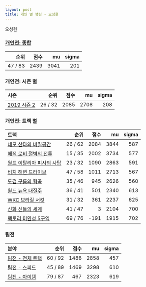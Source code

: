 ```yaml
---
layout: post
title: 개인 별 랭킹 - 오성현
---
```


오성현

### [개인전: 종합](../singles-full)

| 순위 | 점수 | mu | sigma |
|---:|---:|---:|---:|
| 47 / 83 | 2439 | 3041 | 201 |

### 개인전: 시즌 별

| 시즌 | 순위 | 점수 | mu | sigma |
|:---|---:|---:|---:|---:|
| [2019 시즌 2](../s2019_2) | 26 / 32 | 2085 | 2708 | 208 |

### 개인전: 트랙 별

| 트랙 | 순위 | 점수 | mu | sigma |
|:---|---:|---:|---:|---:|
| [네모 산타의 비밀공간](../santa) | 26 / 62 | 2084 | 3844 | 587 |
| [해적 로비 절벽의 전투](../lobby) | 15 / 35 | 2002 | 3734 | 577 |
| [월드 이탈리아 피사의 사탑](../pizza) | 23 / 32 | 1090 | 2863 | 591 |
| [비치 해변 드라이브](../haebyun) | 47 / 58 | 1011 | 2713 | 567 |
| [도검 구름의 협곡](../hyupgog) | 35 / 46 | 945 | 2626 | 560 |
| [월드 뉴욕 대질주](../newyork) | 36 / 41 | 501 | 2340 | 613 |
| [WKC 브라질 서킷](../brazil) | 31 / 32 | 361 | 2237 | 625 |
| [신화 신들의 세계](../shinsegye) | 41 / 47 | 3 | 2104 | 700 |
| [팩토리 미완성 5구역](../district5) | 69 / 76 | -191 | 1915 | 702 |

### 팀전

| 분야 | 순위 | 점수 | mu | sigma |
|:---|---:|---:|---:|---:|
| [팀전 - 전체 트랙](../team-full) | 60 / 92 | 1486 | 2858 | 457 |
| [팀전 - 스피드](../team-speed) | 45 / 89 | 1469 | 3298 | 610 |
| [팀전 - 아이템](../team-item) | 79 / 87 | 467 | 2323 | 619 |
